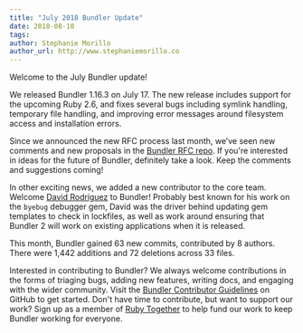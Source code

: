 ```yaml
---
title: "July 2018 Bundler Update"
date: 2018-08-10 
tags:
author: Stephanie Morillo
author_url: http://www.stephaniemorillo.co
---
```


Welcome to the July Bundler update!


We released Bundler 1.16.3 on July 17. The new release includes support for the upcoming Ruby 2.6, and fixes several bugs including symlink handling, temporary file handling, and improving error messages around filesystem access and installation errors.

Since we announced the new RFC process last month, we’ve seen new comments and new proposals in the [Bundler RFC repo](https://github.com/bundler/rfcs/pulls). If you're interested in ideas for the future of Bundler, definitely take a look. Keep the comments and suggestions coming!

In other exciting news, we added a new contributor to the core team. Welcome [David Rodríguez](https://github.com/deivid-rodriguez) to Bundler! Probably best known for his work on the `byebug` debugger gem, David was the driver behind updating gem templates to check in lockfiles, as well as work around ensuring that Bundler 2 will work on existing applications when it is released.

This month, Bundler gained 63 new commits, contributed by 8 authors. There were 1,442 additions and 72 deletions across 33 files.

Interested in contributing to Bundler? We always welcome contributions in the forms of triaging bugs, adding new features, writing docs, and engaging with the wider community. Visit the [Bundler Contributor Guidelines](https://github.com/bundler/bundler/blob/master/doc/contributing/README.md) on GitHub to get started. Don't have time to contribute, but want to support our work? Sign up as a member of [Ruby Together](https://rubytogether.org) to help fund our work to keep Bundler working for everyone.
